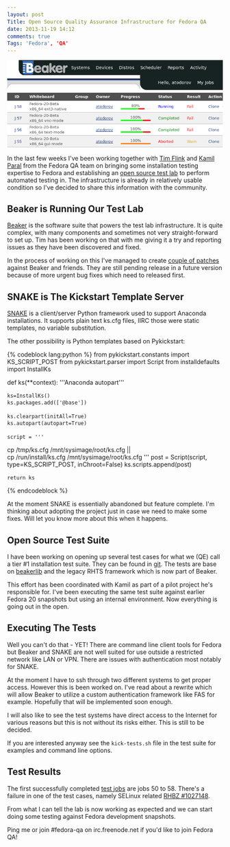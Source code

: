 ```yaml
---
layout: post
Title: Open Source Quality Assurance Infrastructure for Fedora QA
date: 2013-11-19 14:12
comments: true
Tags: 'Fedora', 'QA'
---
```


!["Beaker test lab"](/images/fedora/beaker.png "Beaker test lab")

In the last few weeks I've been working together with 
[Tim Flink](https://fedoraproject.org/wiki/User:Tflink) and
[Kamil Paral](https://fedoraproject.org/wiki/User:Kparal) from the Fedora QA
team on bringing some installation testing expertise to Fedora and establishing
an [open source test lab](http://beaker.fedoraproject.org/bkr/)
to perform automated testing in. The infrastructure is
already in relatively usable condition so I've decided to share this information
with the community. 

Beaker is Running Our Test Lab
------------------------------

[Beaker](http://beaker-project.org/) is the software suite that powers the test
lab infrastructure. It is quite complex, with many components and sometimes not
very straight-forward to set up. Tim has been working on that with me giving it
a try and reporting issues as they have been discovered and fixed. 

In the process of working on this I've managed to create
[couple of patches](http://gerrit.beaker-project.org/#/q/owner:%22Alexander+Todorov%22,n,z)
against Beaker and friends. They are still pending release in a future version
because of more urgent bug fixes which need to released first.

SNAKE is The Kickstart Template Server
--------------------------------------

[SNAKE](https://fedorahosted.org/snake/) is a client/server Python framework used
to support Anaconda installations. It supports plain text ks.cfg files, IIRC those
were static templates, no variable substitution.

The other possibility is Python templates based on Pykickstart:

{% codeblock lang:python %}
from pykickstart.constants import KS_SCRIPT_POST
from pykickstart.parser import Script
from installdefaults import InstallKs

def ks(**context):
    '''Anaconda autopart'''

    ks=InstallKs()
    ks.packages.add(['@base'])

    ks.clearpart(initAll=True)
    ks.autopart(autopart=True)

    script = '''
cp /tmp/ks.cfg /mnt/sysimage/root/ks.cfg || \
cp /run/install/ks.cfg /mnt/sysimage/root/ks.cfg
'''
    post = Script(script, type=KS_SCRIPT_POST, inChroot=False)
    ks.scripts.append(post)

    return ks
{% endcodeblock %}

At the moment SNAKE is essentially abandoned but feature complete.
I'm thinking about adopting the project just in case we need to make some fixes.
Will let you know more about this when it happens. 

Open Source Test Suite
----------------------

I have been working on opening up several test cases for what we (QE) call
a tier #1 installation test suite. They can be found in
[git](http://taskbot.cloud.fedoraproject.org/cgit/fedora-beaker-tests/).
The tests are base on [beakerlib](https://fedorahosted.org/beakerlib/) and
the legacy RHTS framework which is now part of Beaker.

This effort has been coordinated with Kamil as part of a pilot
project he's responsible for. I've been executing the same test suite against
earlier Fedora 20 snapshots but using an internal environment. Now everything
is going out in the open.

Executing The Tests
-------------------

Well you can't do that - YET! There are command line client tools for Fedora
but Beaker and SNAKE are not well suited for use outside a restricted network
like LAN or VPN. There are issues with authentication most notably for SNAKE.

At the moment I have to ssh through two different systems to get proper access.
However this is been worked on. I've read about a rewrite which will allow Beaker
to utilize a custom authentication framework like FAS for example. Hopefully that
will be implemented soon enough.

I will also like to see the test systems have direct access to the Internet for
various reasons but this is not without its risks either. This is still to be
decided.

If you are interested anyway see the `kick-tests.sh` file in the test suite for
examples and command line options.

Test Results
------------

The first successfully completed
[test jobs](http://beaker.fedoraproject.org/bkr/jobs/) are jobs 50 to 58.
There's a failure in one of the test cases, namely SELinux related 
[RHBZ #1027148](https://bugzilla.redhat.com/show_bug.cgi?id=1027148).

From what I can tell the lab is now working as expected and we can start doing
some testing against Fedora development snapshots.

Ping me or join #fedora-qa on irc.freenode.net if you'd like to join Fedora QA!

